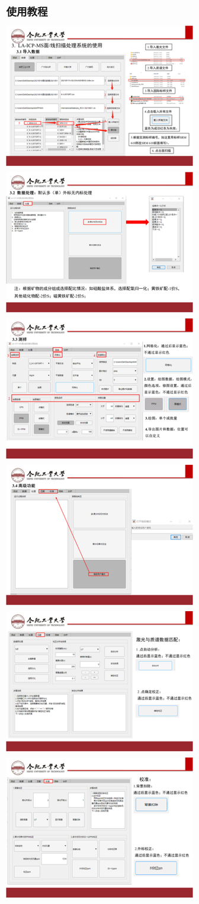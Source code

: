 # 使用教程

![](./img/fig1a.png)

![](./img/fig1b.png)

![](./img/fig1c.png)

![](./img/fig1d.png)

![](./img/fig1e.png)

![](./img/fig1f.png)